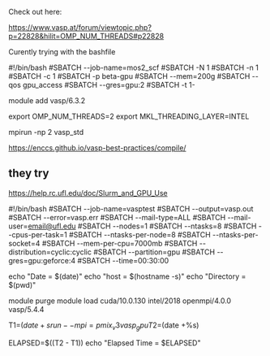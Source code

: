 Check out here: 

https://www.vasp.at/forum/viewtopic.php?p=22828&hilit=OMP_NUM_THREADS#p22828



Curently trying with the bashfile

#!/bin/bash
#SBATCH --job-name=mos2_scf
#SBATCH -N 1
#SBATCH -n 1
#SBATCH -c 1
#SBATCH -p beta-gpu
#SBATCH --mem=200g
#SBATCH --qos gpu_access
#SBATCH --gres=gpu:2
#SBATCH -t 1-

module add vasp/6.3.2

export OMP_NUM_THREADS=2
export MKL_THREADING_LAYER=INTEL

mpirun -np 2 vasp_std



https://enccs.github.io/vasp-best-practices/compile/

they try 
---
https://help.rc.ufl.edu/doc/Slurm_and_GPU_Use

#!/bin/bash
#SBATCH --job-name=vasptest
#SBATCH --output=vasp.out
#SBATCH --error=vasp.err
#SBATCH --mail-type=ALL
#SBATCH --mail-user=email@ufl.edu
#SBATCH --nodes=1
#SBATCH --ntasks=8
#SBATCH --cpus-per-task=1
#SBATCH --ntasks-per-node=8
#SBATCH --ntasks-per-socket=4
#SBATCH --mem-per-cpu=7000mb
#SBATCH --distribution=cyclic:cyclic
#SBATCH --partition=gpu
#SBATCH --gres=gpu:geforce:4
#SBATCH --time=00:30:00

echo "Date      = $(date)"
echo "host      = $(hostname -s)"
echo "Directory = $(pwd)"

module purge
module load cuda/10.0.130  intel/2018  openmpi/4.0.0 vasp/5.4.4

T1=$(date +%s)
srun --mpi=pmix_v3 vasp_gpu
T2=$(date +%s)

ELAPSED=$((T2 - T1))
echo "Elapsed Time = $ELAPSED"
